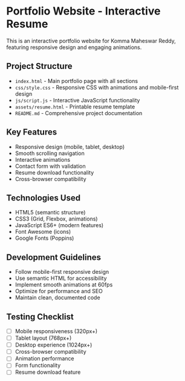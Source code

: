 # Portfolio Website - Interactive Resume

This is an interactive portfolio website for Komma Maheswar Reddy, featuring responsive design and engaging animations.

## Project Structure

- `index.html` - Main portfolio page with all sections
- `css/style.css` - Responsive CSS with animations and mobile-first design
- `js/script.js` - Interactive JavaScript functionality
- `assets/resume.html` - Printable resume template
- `README.md` - Comprehensive project documentation

## Key Features

- Responsive design (mobile, tablet, desktop)
- Smooth scrolling navigation
- Interactive animations
- Contact form with validation
- Resume download functionality
- Cross-browser compatibility

## Technologies Used

- HTML5 (semantic structure)
- CSS3 (Grid, Flexbox, animations)
- JavaScript ES6+ (modern features)
- Font Awesome (icons)
- Google Fonts (Poppins)

## Development Guidelines

- Follow mobile-first responsive design
- Use semantic HTML for accessibility
- Implement smooth animations at 60fps
- Optimize for performance and SEO
- Maintain clean, documented code

## Testing Checklist

- [ ] Mobile responsiveness (320px+)
- [ ] Tablet layout (768px+)
- [ ] Desktop experience (1024px+)
- [ ] Cross-browser compatibility
- [ ] Animation performance
- [ ] Form functionality
- [ ] Resume download feature

